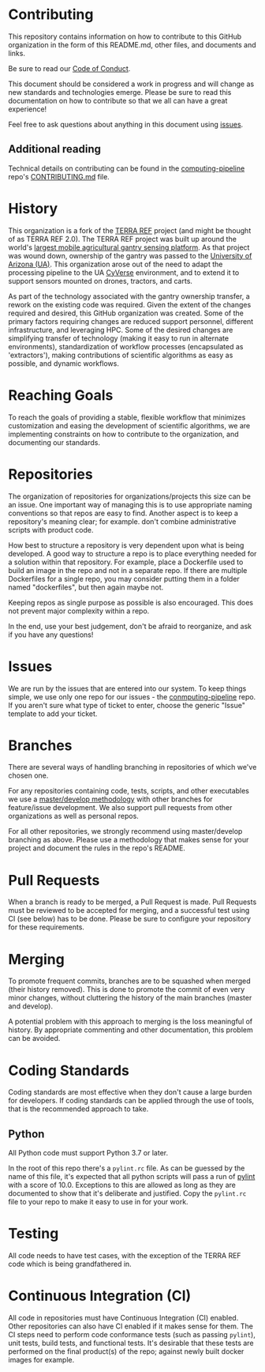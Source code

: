 <!-- NOTES: 1) This document is intended to be a quick(ish) read. To this end, please don't document items that are better kept in a file, such as the pylint.rc file, just provide a link/location - especially if the file format allows self documentation! 2) Each sentence is to be on its own line, do not put two sentences on the same line. -->
# Contributing
This repository contains information on how to contribute to this GitHub organization in the form of this README.md, other files, and documents and links.

Be sure to read our [Code of Conduct](https://github.com/AgPipeline/Organization-info/blob/master/CODEOFCONDUCT.md).

This document should be considered a work in progress and will change as new standards and technologies emerge.
Please be sure to read this documentation on how to contribute so that we all can have a great experience!

Feel free to ask questions about anything in this document using [issues](https://github.com/AgPipeline/computing-pipeline/issues).

## Additional reading
Technical details on contributing can be found in the [computing-pipeline](https://github.com/AgPipeline/computing-pipeline) repo's [CONTRIBUTING.md](https://github.com/AgPipeline/computing-pipeline/blob/master/.github/CONTRIBUTING.md) file.

# History
This organization is a fork of the [TERRA REF](https://github.com/terraref) project (and might be thought of as TERRA REF 2.0).
The TERRA REF project was built up around the world's [largest mobile agricultural gantry sensing platform](https://terraref.org/).
As that project was wound down, ownership of the gantry was passed to the [University of Arizona (UA)](https://www.arizona.edu/).
This organization arose out of the need to adapt the processing pipeline to the UA [CyVerse](https://cyverse.org/) environment, and to extend it to support sensors mounted on drones, tractors, and carts.

As part of the technology associated with the gantry ownership transfer, a rework on the existing code was required.
Given the extent of the changes required and desired, this GitHub organization was created.
Some of the primary factors requiring changes are reduced support personnel, different infrastructure, and leveraging HPC.
Some of the desired changes are simplifying transfer of technology (making it easy to run in alternate environments), standardization of workflow processes (encapsulated as 'extractors'), making contributions of scientific algorithms as easy as possible, and dynamic workflows.

# Reaching Goals
To reach the goals of providing a stable, flexible workflow that minimizes customization and easing the development of scientific algorithms, we are implementing constraints on how to contribute to the organization, and documenting our standards.

# Repositories
The organization of repositories for organizations/projects this size can be an issue.
One important way of managing this is to use appropriate naming conventions so that repos are easy to find.
Another aspect is to keep a repository's meaning clear; for example. don't combine administrative scripts with product code.

How best to structure a repository is very dependent upon what is being developed.
A good way to structure a repo is to place everything needed for a solution within that repository.
For example, place a Dockerfile used to build an image in the repo and not in a separate repo.
If there are multiple Dockerfiles for a single repo, you may consider putting them in a folder named "dockerfiles", but then again maybe not.

Keeping repos as single purpose as possible is also encouraged.
This does not prevent major complexity within a repo.

In the end, use your best judgement, don't be afraid to reorganize, and ask if you have any questions!

# Issues
We are run by the issues that are entered into our system.
To keep things simple, we use only one repo for our issues - the [conmputing-pipeline](https://github.com/AgPipeline/computing-pipeline/issues) repo.
If you aren't sure what type of ticket to enter, choose the generic "Issue" template to add your ticket.

# Branches
There are several ways of handling branching in repositories of which we've chosen one.

For any repositories containing code, tests, scripts, and other executables we use a [master/develop methodology](https://git-scm.com/book/en/v2/Git-Branching-Branching-Workflows) with other branches for feature/issue development.
We also support pull requests from other organizations as well as personal repos.

For all other repositories, we strongly recommend using master/develop branching as above.
Please use a methodology that makes sense for your project and document the rules in the repo's README.

# Pull Requests
When a branch is ready to be merged, a Pull Request is made.
Pull Requests must be reviewed to be accepted for merging, and a successful test using CI (see below) has to be done.
Please be sure to configure your repository for these requirements.

# Merging
To promote frequent commits, branches are to be squashed when merged (their history removed).
This  is done to promote the commit of even very minor changes, without cluttering the history of the main branches (master and develop).

A potential problem with this approach to merging is the loss meaningful of history.
By appropriate commenting and other documentation, this problem can be avoided.

# Coding Standards
Coding standards are most effective when they don't cause a large burden for developers.
If coding standards can be applied through the use of tools, that is the recommended approach to take.

## Python
All Python code must support Python 3.7 or later.

In the root of this repo there's a `pylint.rc` file.
As can be guessed by the name of this file, it's expected that all python scripts will pass a run of [pylint](https://www.pylint.org/) with a score of 10.0.
Exceptions to this are allowed as long as they are documented to show that it's deliberate and justified.
Copy the `pylint.rc` file to your repo to make it easy to use in for your work.

# Testing
All code needs to have test cases, with the exception of the TERRA REF code which is being grandfathered in.

# Continuous Integration (CI)
All code in repositories must have Continuous Integration (CI) enabled.
Other repositories can also have CI enabled if it makes sense for them.
The CI steps need to perform code conformance tests (such as passing `pylint`), unit tests, build tests, and functional tests.
It's desirable that these tests are performed on the final product(s) of the repo; against newly built docker images for example.
